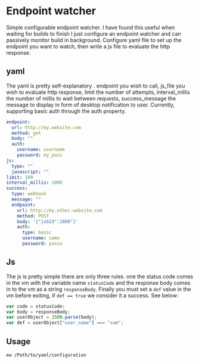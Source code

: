 # Endpoint watcher

Simple configurable endpoint watcher. I have found this useful when waiting for builds to finish I just configure an endpoint watcher and can 
passively monitor build in background.
Configure yaml file to set up the endpoint you want to watch, then write a js file to evaluate the http response.


## yaml
The yaml is pretty self-explanatory . endpoint you wish to call, js_file you wish to evaluate http response, 
limit the number of attempts, interval_millis the number of millis to wait between requests, success_message the message
to display in form of desktop notification to user. Currently, supporting basic auth through the auth property.
```yaml
endpoint:
  url: http://my.website.com
  method: get
  body: ""
  auth:
    username: username
    password: my_pass
js:
  type: ""
  javascript: ""
limit: 100
interval_millis: 1000
success:
  type: webhook
  message: ""
  endpoint:
    url: http://my.other.website.com
    method: POST
    body: '{"jobId":1000"}'
    auth:
      type: basic
      username: samo
      password: passo
```


## Js
The js is pretty simple there are only three rules. one the status code comes in the vm with the variable name `statusCode`
and the response body comes in to the vm as a string `responseBody`. Finally you must set a `def` value in the vm before exiting, if `def == true` we consider it a success. 
See below: 

```javascript
var code = statusCode;
var body = responseBody;
var userObject = JSON.parse(body);
var def = userObject["user_name"] === "sam";
```

## Usage

`ew /Path/to/yaml/configuration`
